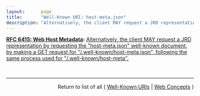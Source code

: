 ```yaml
---
layout:      page
title:       "Well-Known URI: host-meta.json"
description: "Alternatively, the client MAY request a JRD representation by requesting the \"host-meta.json\" well-known document, by making a GET request for \"/.well-known/host-meta.json\", following the same process used for \"/.well-known/host-meta\"."
---
```


**[RFC 6415: Web Host Metadata](/specs/IETF/RFC/6415 "This specification describes a method for locating host metadata as well as information about individual resources controlled by the host."):** [Alternatively, the client MAY request a JRD representation by requesting the "host-meta.json" well-known document, by making a GET request for "/.well-known/host-meta.json", following the same process used for "/.well-known/host-meta".](http://tools.ietf.org/html/rfc6415#section-2 "Read documentation for Well-Known URI &#34;host-meta.json&#34;")

<br/>
<hr/>

<p style="text-align: right">Return to list of all ( <a href="../well-known-uris">Well-Known URIs</a> | <a href="../">Web Concepts</a> )</p>